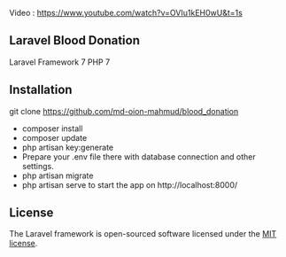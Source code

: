 Video : https://www.youtube.com/watch?v=OVIu1kEH0wU&t=1s

## Laravel Blood Donation
Laravel Framework 7
PHP 7
## Installation

git clone https://github.com/md-oion-mahmud/blood_donation
- composer install
- composer update
- php artisan key:generate
- Prepare your .env file there with database connection and other settings.
- php artisan migrate
- php artisan serve to start the app on http://localhost:8000/


## License

The Laravel framework is open-sourced software licensed under the [MIT license](https://opensource.org/licenses/MIT).



